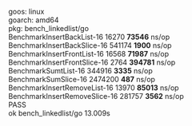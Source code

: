goos: linux <br/>
goarch: amd64 <br/>
pkg: bench_linkedlist/go <br/>
BenchmarkInsertBackList-16                 16270             **73546** ns/op <br/>
BenchmarkInsertBackSlice-16               541174              **1900** ns/op <br/>
BenchmarkInsertFrontList-16                16568             **71987** ns/op <br/>
BenchmarkInsertFrontSlice-16                2764            **394781** ns/op <br/>
BenchmarkSumtList-16                      344916              **3335** ns/op <br/>
BenchmarkSumSlice-16                     2474200               **487** ns/op <br/>
BenchmarkInsertRemoveList-16               13970             **85013** ns/op <br/>
BenchmarkInsertRemoveSlice-16             281757              **3562** ns/op <br/>
PASS <br/>
ok      bench_linkedlist/go     13.009s <br/>
